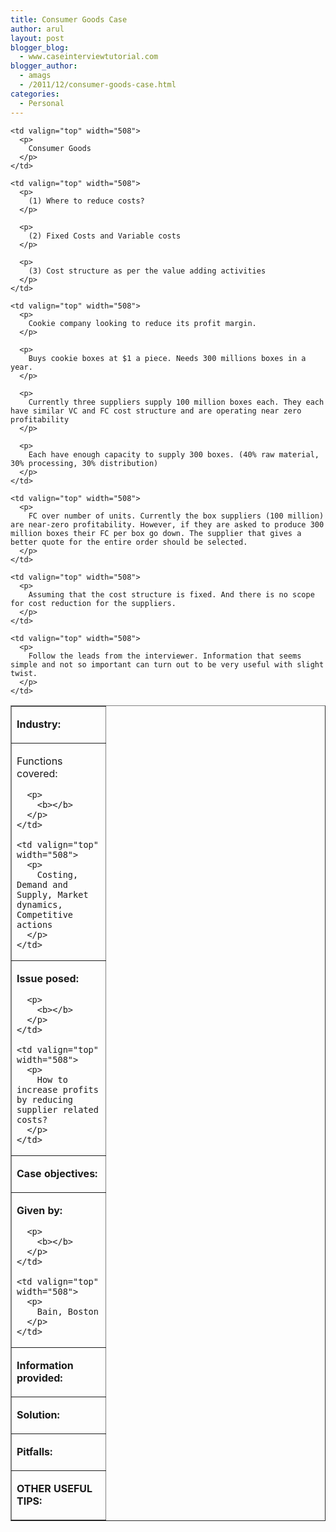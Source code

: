```yaml
---
title: Consumer Goods Case
author: arul
layout: post
blogger_blog:
  - www.caseinterviewtutorial.com
blogger_author:
  - amags
  - /2011/12/consumer-goods-case.html
categories:
  - Personal
---
```

<table border="1" cellspacing="0" cellpadding="0">
  <tr>
    <td valign="top" width="134">
      <p>
        <b>Industry:</b>
      </p>
    </td>
    
    <td valign="top" width="508">
      <p>
        Consumer Goods
      </p>
    </td>
  </tr>
  
  <tr>
    <td valign="top" width="134">
      <p>
        Functions covered:
      </p>
      
      <p>
        <b></b>
      </p>
    </td>
    
    <td valign="top" width="508">
      <p>
        Costing, Demand and Supply, Market dynamics, Competitive actions
      </p>
    </td>
  </tr>
  
  <tr>
    <td valign="top" width="134">
      <p>
        <b>Issue posed:</b>
      </p>
      
      <p>
        <b></b>
      </p>
    </td>
    
    <td valign="top" width="508">
      <p>
        How to increase profits by reducing supplier related costs?
      </p>
    </td>
  </tr>
  
  <tr>
    <td valign="top" width="134">
      <p>
        <b>Case objectives:</b>
      </p>
    </td>
    
    <td valign="top" width="508">
      <p>
        (1) Where to reduce costs?
      </p>
      
      <p>
        (2) Fixed Costs and Variable costs
      </p>
      
      <p>
        (3) Cost structure as per the value adding activities
      </p>
    </td>
  </tr>
  
  <tr>
    <td valign="top" width="134">
      <p>
        <b>Given by:</b>
      </p>
      
      <p>
        <b></b>
      </p>
    </td>
    
    <td valign="top" width="508">
      <p>
        Bain, Boston
      </p>
    </td>
  </tr>
  
  <tr>
    <td valign="top" width="134">
      <p>
        <b>Information provided:</b>
      </p>
    </td>
    
    <td valign="top" width="508">
      <p>
        Cookie company looking to reduce its profit margin.
      </p>
      
      <p>
        Buys cookie boxes at $1 a piece. Needs 300 millions boxes in a year.
      </p>
      
      <p>
        Currently three suppliers supply 100 million boxes each. They each have similar VC and FC cost structure and are operating near zero profitability
      </p>
      
      <p>
        Each have enough capacity to supply 300 boxes. (40% raw material, 30% processing, 30% distribution)
      </p>
    </td>
  </tr>
  
  <tr>
    <td valign="top" width="134">
      <p>
        <b>Solution:</b>
      </p>
    </td>
    
    <td valign="top" width="508">
      <p>
        FC over number of units. Currently the box suppliers (100 million) are near-zero profitability. However, if they are asked to produce 300 million boxes their FC per box go down. The supplier that gives a better quote for the entire order should be selected.
      </p>
    </td>
  </tr>
  
  <tr>
    <td valign="top" width="134">
      <p>
        <b>Pitfalls:</b>
      </p>
    </td>
    
    <td valign="top" width="508">
      <p>
        Assuming that the cost structure is fixed. And there is no scope for cost reduction for the suppliers.
      </p>
    </td>
  </tr>
  
  <tr>
    <td valign="top" width="134">
      <p>
        <b>OTHER USEFUL TIPS:</b>
      </p>
    </td>
    
    <td valign="top" width="508">
      <p>
        Follow the leads from the interviewer. Information that seems simple and not so important can turn out to be very useful with slight twist.
      </p>
    </td>
  </tr>
</table>
